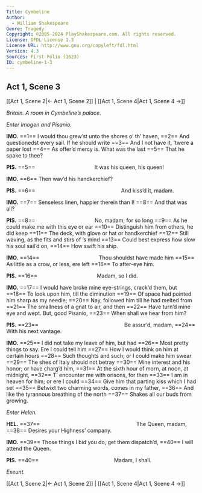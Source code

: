 ```yaml
---
Title: Cymbeline
Author: 
  - William Shakespeare
Genre: Tragedy
Copyright: ©2005-2024 PlayShakespeare.com. All rights reserved.
License: GFDL License 1.3
License URL: http://www.gnu.org/copyleft/fdl.html
Version: 4.3
Sources: First Folio (1623)
ID: cymbeline-1-3
---
```


## Act 1, Scene 3
[[Act 1, Scene 2|← Act 1, Scene 2]] | [[Act 1, Scene 4|Act 1, Scene 4 →]]

*Britain. A room in Cymbeline’s palace.*

*Enter Imogen and Pisanio.*

**IMO.**
==1== I would thou grew’st unto the shores o’ th’ haven,
==2== And questionedst every sail. If he should write
==3== And I not have it, ’twere a paper lost
==4== As offer’d mercy is. What was the last
==5== That he spake to thee?

**PIS.**
==5==            It was his queen, his queen!

**IMO.**
==6== Then wav’d his handkerchief?

**PIS.**
==6==                 And kiss’d it, madam.

**IMO.**
==7== Senseless linen, happier therein than I!
==8== And that was all?

**PIS.**
==8==            No, madam; for so long
==9== As he could make me with this eye or ear
==10== Distinguish him from others, he did keep
==11== The deck, with glove or hat or handkerchief
==12== Still waving, as the fits and stirs of ’s mind
==13== Could best express how slow his soul sail’d on,
==14== How swift his ship.

**IMO.**
==14==            Thou shouldst have made him
==15== As little as a crow, or less, ere left
==16== To after-eye him.

**PIS.**
==16==            Madam, so I did.

**IMO.**
==17== I would have broke mine eye-strings, crack’d them, but
==18== To look upon him, till the diminution
==19== Of space had pointed him sharp as my needle;
==20== Nay, followed him till he had melted from
==21== The smallness of a gnat to air, and then
==22== Have turn’d mine eye and wept. But, good Pisanio,
==23== When shall we hear from him?

**PIS.**
==23==                 Be assur’d, madam,
==24== With his next vantage.

**IMO.**
==25== I did not take my leave of him, but had
==26== Most pretty things to say. Ere I could tell him
==27== How I would think on him at certain hours
==28== Such thoughts and such; or I could make him swear
==29== The shes of Italy should not betray
==30== Mine interest and his honor; or have charg’d him,
==31== At the sixth hour of morn, at noon, at midnight,
==32== T’ encounter me with orisons, for then
==33== I am in heaven for him; or ere I could
==34== Give him that parting kiss which I had set
==35== Betwixt two charming words, comes in my father,
==36== And like the tyrannous breathing of the north
==37== Shakes all our buds from growing.

*Enter Helen.*

**HEL.**
==37==                   The Queen, madam,
==38== Desires your Highness’ company.

**IMO.**
==39== Those things I bid you do, get them dispatch’d,
==40== I will attend the Queen.

**PIS.**
==40==               Madam, I shall.

*Exeunt.*

[[Act 1, Scene 2|← Act 1, Scene 2]] | [[Act 1, Scene 4|Act 1, Scene 4 →]]